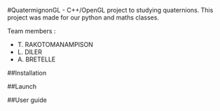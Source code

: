#QuatermignonGL - C++/OpenGL project to studying quaternions.
This project was made for our python and maths classes.  

Team members :
- T. RAKOTOMANAMPISON
- L. DILER
- A. BRETELLE

##Installation

##Launch

##User guide




